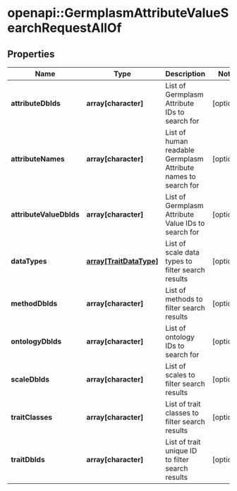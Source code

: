# openapi::GermplasmAttributeValueSearchRequestAllOf

## Properties
Name | Type | Description | Notes
------------ | ------------- | ------------- | -------------
**attributeDbIds** | **array[character]** | List of Germplasm Attribute IDs to search for | [optional] 
**attributeNames** | **array[character]** | List of human readable Germplasm Attribute names to search for | [optional] 
**attributeValueDbIds** | **array[character]** | List of Germplasm Attribute Value IDs to search for | [optional] 
**dataTypes** | [**array[TraitDataType]**](TraitDataType.md) | List of scale data types to filter search results | [optional] 
**methodDbIds** | **array[character]** | List of methods to filter search results | [optional] 
**ontologyDbIds** | **array[character]** | List of ontology IDs to search for | [optional] 
**scaleDbIds** | **array[character]** | List of scales to filter search results | [optional] 
**traitClasses** | **array[character]** | List of trait classes to filter search results | [optional] 
**traitDbIds** | **array[character]** | List of trait unique ID to filter search results | [optional] 


